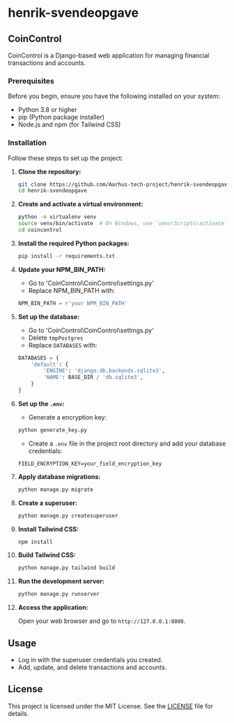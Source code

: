 # henrik-svendeopgave

## CoinControl

CoinControl is a Django-based web application for managing financial transactions and accounts.

### Prerequisites

Before you begin, ensure you have the following installed on your system:

- Python 3.8 or higher
- pip (Python package installer)
- Node.js and npm (for Tailwind CSS)

### Installation

Follow these steps to set up the project:

1. **Clone the repository:**

    ```sh
    git clone https://github.com/Aarhus-tech-project/henrik-svendeopgave.git
    cd henrik-svendeopgave
    ```

2. **Create and activate a virtual environment:**

    ```sh
    python -m virtualenv venv
    source venv/bin/activate  # On Windows, use `venv\Scripts\activate`
    cd coincontrol
    ```

3. **Install the required Python packages:**

    ```sh
    pip install -r requirements.txt
    ```

4. **Update your NPM_BIN_PATH:**

    - Go to 'CoinControl\CoinControl\settings.py'
    - Replace NPM_BIN_PATH with:

    ```py
    NPM_BIN_PATH = r'your NPM_BIN_PATH'
    ```

5. **Set up the database:**

    - Go to 'CoinControl\CoinControl\settings.py'
    - Delete `tmpPostgres`
    - Replace `DATABASES` with:

    ```py
    DATABASES = {
        'default': {
            'ENGINE': 'django.db.backends.sqlite3',
            'NAME': BASE_DIR / 'db.sqlite3',
        }
    }
    ```

6. **Set up the `.env`:**

    - Generate a encryption key:

    ```sh
    python generate_key.py
    ```

    - Create a `.env` file in the project root directory and add your database credentials:

    ```env
    FIELD_ENCRYPTION_KEY=your_field_encryption_key
    ```

7. **Apply database migrations:**

    ```sh
    python manage.py migrate
    ```

8. **Create a superuser:**

    ```sh
    python manage.py createsuperuser
    ```

9. **Install Tailwind CSS:**

    ```sh
    npm install
    ```

10. **Build Tailwind CSS:**

    ```sh
    python manage.py tailwind build
    ```

11. **Run the development server:**

    ```sh
    python manage.py runserver
    ```

12. **Access the application:**

    Open your web browser and go to `http://127.0.0.1:8000`.

## Usage

- Log in with the superuser credentials you created.
- Add, update, and delete transactions and accounts.

## License

This project is licensed under the MIT License. See the [LICENSE](LICENSE) file for details.
